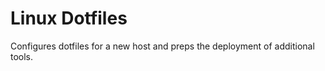 # Linux Dotfiles

Configures dotfiles for a new host and preps the deployment of additional tools.


